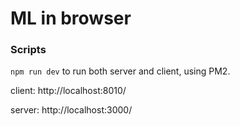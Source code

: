 # ML in browser

### Scripts

`npm run dev` to run both server and client, using PM2.

client: http://localhost:8010/

server: http://localhost:3000/

